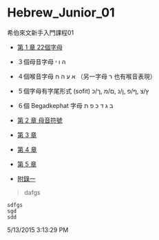 # Hebrew_Junior_01
希伯來文新手入門課程01

- [第 1 章 22個字母](docs/CH01.md)
 - ３個母音字母 ה ו י
 - ４個喉音字母 א ע ה ח  （另一字母 ר 也有喉音表現）
 - ５個字母有字尾形式 (sofit) ץ/צ ,ף/פ ,ן/נ ,ם/מ ,ך/כ
 - ６個 Begadkephat 字母 ב ג ד כ פ ת


- [第 2 章 母音符號](docs/CH02.md)

- [第 3 章](docs/CH03.md)
- [第 4 章](docs/CH04.md)
- [第 5 章](docs/CH05.md)

- [附錄一](docs/AP01.md)



> dafgs
    
    sdfgs
    sgd  
    sdd
    

5/13/2015 3:13:29 PM 
